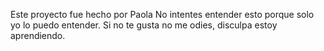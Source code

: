 Este proyecto fue hecho por Paola
No intentes entender esto porque solo yo lo puedo entender.
Si no te gusta no me odies, disculpa estoy aprendiendo.
